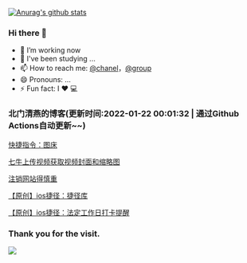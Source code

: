 [![Anurag's github stats](https://github-readme-stats.vercel.app/api?username=bmqy)](https://github.com/anuraghazra/github-readme-stats)
### Hi there 👋
- 🔭 I’m working now
- 🌱 I've been studying ...
- 📫 How to reach me: [@chanel](https://t.me/tcbmqy)，[@group](https://t.me/tgbmqy)
- 😄 Pronouns: ...
- ⚡ Fun fact:  I ❤️ 💻

<!--START_SECTION:bmqy-->

### 北门清燕的博客(更新时间:2022-01-22 00:01:32 | 通过Github Actions自动更新~~)

[快捷指令：图床](https://www.bmqy.net/2637.html)

[七牛上传视频获取视频封面和缩略图](https://www.bmqy.net/2444.html)

[注销网站得慎重](https://www.bmqy.net/2364.html)

[【原创】ios捷径：捷径库](https://www.bmqy.net/2342.html)

[【原创】ios捷径：法定工作日打卡提醒](https://www.bmqy.net/2318.html)

<!--END_SECTION:bmqy-->

### Thank you for the visit.
![](http://profile-counter.glitch.me/bmqy/count.svg)
